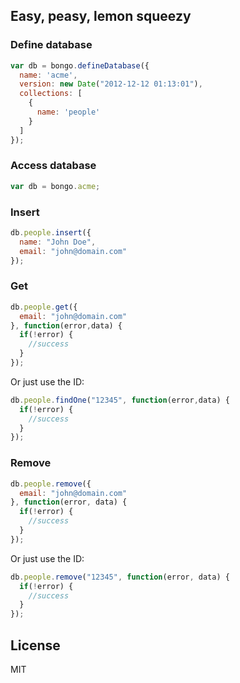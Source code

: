 ## Easy, peasy, lemon squeezy

### Define database

```javascript
var db = bongo.defineDatabase({
  name: 'acme',
  version: new Date("2012-12-12 01:13:01"),
  collections: [
    {
      name: 'people'
    }
  ]
});
```

### Access database

```javascript
var db = bongo.acme;
```

### Insert

```javascript
db.people.insert({
  name: "John Doe",
  email: "john@domain.com"
});
```

### Get

```javascript
db.people.get({
  email: "john@domain.com"
}, function(error,data) {
  if(!error) {
    //success
  }
});
```

Or just use the ID:


```javascript
db.people.findOne("12345", function(error,data) {
  if(!error) {
    //success
  }
});
```

### Remove

```javascript
db.people.remove({
  email: "john@domain.com"
}, function(error, data) {
  if(!error) {
    //success
  }
});
```

Or just use the ID:


```javascript
db.people.remove("12345", function(error, data) {
  if(!error) {
    //success
  }
});
```

## License

MIT